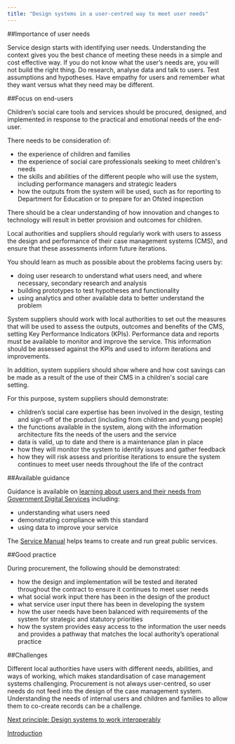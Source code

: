 ```yaml
---
title: "Design systems in a user-centred way to meet user needs"
---
```


##Importance of user needs

Service design starts with identifying user needs. Understanding the context gives you the best chance of meeting these needs in a simple and cost effective way. If you do not know what the user’s needs are, you will not build the right thing. Do research, analyse data and talk to users. Test assumptions and hypotheses. Have empathy for users and remember what they want versus what they need may be different.

##Focus on end-users

Children’s social care tools and services should be procured, designed, and implemented in response to the practical and emotional needs of the end-user. 

There needs to be consideration of:

* the experience of children and families
* the experience of social care professionals seeking to meet children's needs
* the skills and abilities of the different people who will use the system, including performance managers and strategic leaders
* how the outputs from the system will be used, such as for reporting to Department for Education or to prepare for an Ofsted inspection

There should be a clear understanding of how innovation and changes to technology will result in better provision and outcomes for children.

Local authorities and suppliers should regularly work with users to assess the design and performance of their case management systems (CMS), and ensure that these assessments inform future iterations.

You should learn as much as possible about the problems facing users by:

* doing user research to understand what users need, and where necessary, secondary research and analysis
* building prototypes to test hypotheses and functionality
* using analytics and other available data to better understand the problem

System suppliers should work with local authorities to set out the measures that will be used to assess the outputs, outcomes and benefits of the CMS, setting Key Performance Indicators (KPIs). Performance data and reports must be available to monitor and improve the service. This information should be assessed against the KPIs and used to inform iterations and improvements.

In addition, system suppliers should show where and how cost savings can be made as a result of the use of their CMS in a children's social care setting.

For this purpose, system suppliers should demonstrate:

* children’s social care expertise has been involved in the design, testing and sign-off of the product (including from children and young people)
* the functions available in the system, along with the information architecture fits the needs of the users and the service
* data is valid, up to date and there is a maintenance plan in place
* how they will monitor the system to identify issues and gather feedback
* how they will risk assess and prioritise iterations to ensure the system continues to meet user needs throughout the life of the contract

##Available guidance

Guidance is available on [learning about users and their needs from Government Digital Services](https://www.gov.uk/service-manual/user-research/start-by-learning-user-needs) including:

* understanding what users need
* demonstrating compliance with this standard
* using data to improve your service

The [Service Manual](https://www.gov.uk/service-manual) helps teams to create and run great public services.

##Good practice

During procurement, the following should be demonstrated: 

* how the design and implementation will be tested and iterated throughout the contract to ensure it continues to meet user needs
* what social work input there has been in the design of the product
* what service user input there has been in developing the system
* how the user needs have been balanced with requirements of the system for strategic and statutory priorities
* how the system provides easy access to the information the user needs and provides a pathway that matches the local authority’s operational practice

##Challenges

Different local authorities have users with different needs, abilities, and ways of working, which makes standardisation of case management systems challenging. Procurement is not always user-centred, so user needs do not feed into the design of the case management system. Understanding the needs of internal users and children and families to allow them to co-create records can be a challenge.

[Next principle: Design systems to work interoperably](/principle-2)

[Introduction](/index)
